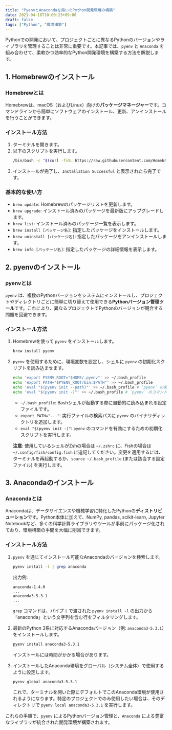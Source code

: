 ```yaml
---
title: "PyenvとAnacondaを用いたPython開発環境の構築"
date: 2021-04-16T10:00:23+09:00
draft: false
tags: ["Python", "環境構築"] 
---
```

<!--more-->
Pythonでの開発において、プロジェクトごとに異なるPythonのバージョンやライブラリを管理することは非常に重要です。本記事では、`pyenv` と `Anaconda` を組み合わせて、柔軟かつ効率的なPython開発環境を構築する方法を解説します。

## 1. Homebrewのインストール

### Homebrewとは
Homebrewは、macOS（およびLinux）向けの**パッケージマネージャー**です。コマンドラインから簡単にソフトウェアのインストール、更新、アンインストールを行うことができます。

### インストール方法
1.  ターミナルを開きます。
2.  以下のスクリプトを実行します。
    ```bash
    /bin/bash -c "$(curl -fsSL https://raw.githubusercontent.com/Homebrew/install/HEAD/install.sh)"
    ```
3.  インストールが完了し、`Installation Successful` と表示されたら完了です。

### 基本的な使い方
-   `brew update`: Homebrewのパッケージリストを更新します。
-   `brew upgrade`: インストール済みのパッケージを最新版にアップグレードします。
-   `brew list`: インストール済みのパッケージ一覧を表示します。
-   `brew install [パッケージ名]`: 指定したパッケージをインストールします。
-   `brew uninstall [パッケージ名]`: 指定したパッケージをアンインストールします。
-   `brew info [パッケージ名]`: 指定したパッケージの詳細情報を表示します。

## 2. pyenvのインストール

### pyenvとは
`pyenv` は、複数のPythonバージョンをシステムにインストールし、プロジェクトやディレクトリごとに簡単に切り替えて使用できる**Pythonバージョン管理ツール**です。これにより、異なるプロジェクトでPythonのバージョンが競合する問題を回避できます。

### インストール方法
1.  Homebrewを使って `pyenv` をインストールします。
    ```bash
    brew install pyenv
    ```
2.  `pyenv` を使用するために、環境変数を設定し、シェルに `pyenv` の初期化スクリプトを読み込ませます。
    ```bash
    echo 'export PYENV_ROOT="$HOME/.pyenv"' >> ~/.bash_profile
    echo 'export PATH="$PYENV_ROOT/bin:$PATH"' >> ~/.bash_profile
    echo 'eval "$(pyenv init --path)"' >> ~/.bash_profile # `pyenv` の実行パスを環境変数に追加します。
    echo 'eval "$(pyenv init -)"' >> ~/.bash_profile # `pyenv` のコマンドを有効にするための初期化スクリプトを実行します。
    ```
    -   `~/.bash_profile`: Bashシェルが起動する際に自動的に読み込まれる設定ファイルです。
    -   `export PATH="..."`: 実行ファイルの検索パスに `pyenv` のバイナリディレクトリを追加します。
    -   `eval "$(pyenv init -)"`: `pyenv` のコマンドを有効にするための初期化スクリプトを実行します。

    **注意**: 使用しているシェルがZshの場合は `~/.zshrc` に、Fishの場合は `~/.config/fish/config.fish` に追記してください。変更を適用するには、ターミナルを再起動するか、`source ~/.bash_profile` (または該当する設定ファイル) を実行します。

## 3. Anacondaのインストール

### Anacondaとは
Anacondaは、データサイエンスや機械学習に特化したPythonの**ディストリビューション**です。Python本体に加えて、NumPy, pandas, scikit-learn, Jupyter Notebookなど、多くの科学計算ライブラリやツールが事前にパッケージ化されており、環境構築の手間を大幅に削減できます。

### インストール方法
1.  `pyenv` を通じてインストール可能なAnacondaのバージョンを検索します。
    ```bash
    pyenv install -l | grep anaconda
    ```
    出力例:
    ```
    anaconda-1.4.0
    ...
    anaconda3-5.3.1
    ...
    ```
    `grep` コマンドは、パイプ `|` で渡された `pyenv install -l` の出力から「anaconda」という文字列を含む行をフィルタリングします。

2.  最新のPython 3系に対応するAnacondaバージョン（例: `anaconda3-5.3.1`）をインストールします。
    ```bash
    pyenv install anaconda3-5.3.1
    ```
    インストールには時間がかかる場合があります。

3.  インストールしたAnaconda環境をグローバル（システム全体）で使用するように設定します。
    ```bash
    pyenv global anaconda3-5.3.1
    ```
    これで、ターミナルを開いた際にデフォルトでこのAnaconda環境が使用されるようになります。特定のプロジェクトでのみ使用したい場合は、そのディレクトリで `pyenv local anaconda3-5.3.1` を実行します。

これらの手順で、`pyenv` によるPythonバージョン管理と、`Anaconda` による豊富なライブラリが統合された開発環境が構築されます。

